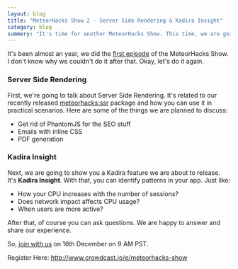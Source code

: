 ```yaml
---
layout: blog
title: "MeteorHacks Show 2 - Server Side Rendering & Kadira Insight"
category: blog
summery: "It's time for another MeteorHacks Show. This time, we are going to discuss about Server Side Rendering & Kadira Insight."
---
```


It's been almost an year, we did the [first episode](https://meteorhacks.com/whats-happended-at-the-first-meteorhacks-show.html) of the MeteorHacks Show. I don't know why we couldn't do it after that. Okay, let's do it again.

### Server Side Rendering

First, we're going to talk about Server Side Rendering. It's related to our recently released [meteorhacks:ssr](https://github.com/meteorhacks/meteor-ssr) package and how you can use it in practical scenarios. Here are some of the things we are planned to discuss:

* Get rid of PhantomJS for the SEO stuff
* Emails with inline CSS
* PDF generation 

### Kadira Insight

Next, we are going to show you a Kadira feature we are about to release. It's **Kadira Insight**. With that, you can identify patterns in your app. Just like:

* How your CPU increases with the number of sessions?
* Does network impact affects CPU usage?
* When users are more active?

After that, of course you can ask questions. We are happy to answer and share our experience. 

So, [join with us](http://www.crowdcast.io/e/meteorhacks-show) on 16th December on 9 AM PST.

Register Here: <http://www.crowdcast.io/e/meteorhacks-show>